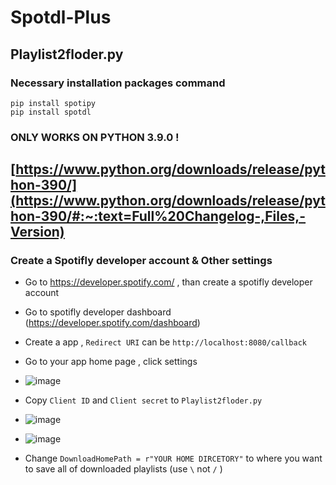 # Spotdl-Plus
 

## Playlist2floder.py

### Necessary installation packages command
```
pip install spotipy
pip install spotdl
```
### ONLY WORKS ON PYTHON 3.9.0 !
## [https://www.python.org/downloads/release/python-390/](https://www.python.org/downloads/release/python-390/#:~:text=Full%20Changelog-,Files,-Version)

### Create a Spotifly developer account & Other settings


* Go to https://developer.spotify.com/ , than create a spotifly developer account
* Go to spotifly developer dashboard (https://developer.spotify.com/dashboard) 
* Create a app , ```Redirect URI``` can be ```http://localhost:8080/callback```
* Go to your app home page , click settings

* ![image](https://github.com/Ryan-shadow/spotdl-plus/assets/121378653/bc6e3f64-7d59-4a3d-9d17-4bfa63bf8752)

* Copy ```Client ID``` and ```Client secret``` to ```Playlist2floder.py```

* ![image](https://github.com/Ryan-shadow/spotdl-plus/assets/121378653/da84b464-b28e-452e-afd6-44cd6366b0e2)
* ![image](https://github.com/Ryan-shadow/spotdl-plus/assets/121378653/877e989a-6278-4f83-aebf-7fc55fc80fc1)

* Change ```DownloadHomePath = r"YOUR HOME DIRCETORY"``` to where you want to save all of downloaded playlists (use ```\``` not ```/``` )
